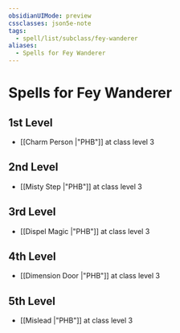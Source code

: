 ```yaml
---
obsidianUIMode: preview
cssclasses: json5e-note
tags:
  - spell/list/subclass/fey-wanderer
aliases:
  - Spells for Fey Wanderer
---
```

# Spells for Fey Wanderer

## 1st Level

- [[Charm Person \|"PHB"]] at class level 3

## 2nd Level

- [[Misty Step \|"PHB"]] at class level 3

## 3rd Level

- [[Dispel Magic \|"PHB"]] at class level 3

## 4th Level

- [[Dimension Door \|"PHB"]] at class level 3

## 5th Level

- [[Mislead \|"PHB"]] at class level 3
